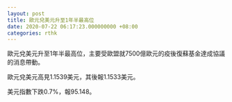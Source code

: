 ```yaml
---
layout: post
title: 歐元兌美元升至1年半最高位
date: 2020-07-22 06:17:23.000000000 +08:00
categories: rthk
---
```


歐元兌美元升至1年半最高位，主要受歐盟就7500億歐元的疫後復蘇基金達成協議的消息帶動。

歐元兌美元高見1.1539美元，其後報1.1533美元。

美元指數下跌0.7%，報95.148。
